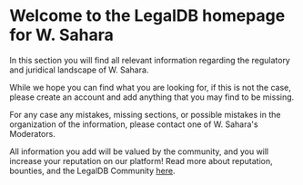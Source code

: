<!-- TITLE: W. Sahara -->
<!-- SUBTITLE: Welcome to the legalDB home of W. Sahara -->

# Welcome to the LegalDB homepage for W. Sahara

In this section you will find all relevant information regarding the regulatory and juridical landscape of W. Sahara.

While we hope you can find what you are looking for, if this is not the case, please create an account and add anything that you may find to be missing.

For any case any mistakes, missing sections, or possible mistakes in the organization of the information, please contact one of W. Sahara's Moderators.

All information you add will be valued by the community, and you will increase your reputation on our platform! Read more about reputation, bounties, and the LegalDB Community [here](http://legaldb.herokuapp.com/legaldb/community).

